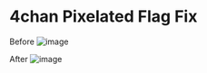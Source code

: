 4chan Pixelated Flag Fix
====================

Before
![image](https://github.com/user-attachments/assets/d77d9069-e07f-451b-a0c2-f46b56537ee0)

After
![image](https://github.com/user-attachments/assets/f4a9918e-4ee9-44a2-b436-35b141f4eaac)

